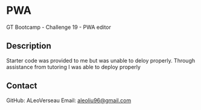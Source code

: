 # PWA
GT Bootcamp - Challenge 19 - PWA editor
## Description
Starter code was provided to me but was unable to deloy properly. Through assistance from tutoring I was able to deploy properly

## Contact 
GitHub: ALeoVerseau
Email: aleoliu96@gmail.com

